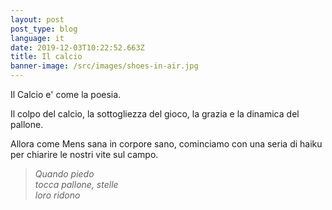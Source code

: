 ```yaml
---
layout: post
post_type: blog
language: it
date: 2019-12-03T10:22:52.663Z
title: Il calcio
banner-image: /src/images/shoes-in-air.jpg
---
```

Il Calcio e' come la poesia.

Il colpo del calcio, la sottogliezza del gioco, la grazia e la dinamica del pallone.

Allora come Mens sana in corpore sano, cominciamo con una seria di haiku per chiarire le nostri vite sul campo.



> _Quando piedo_\
> _tocca pallone, stelle_\
> _loro ridono_
